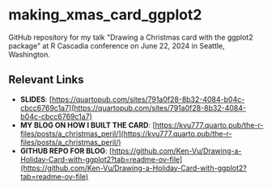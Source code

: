 # making_xmas_card_ggplot2
GitHub repository for my talk "Drawing a Christmas card with the ggplot2 package" at R Cascadia conference on June 22, 2024 in Seattle, Washington.

## Relevant Links
- **SLIDES**: [https://quartopub.com/sites/791a0f28-8b32-4084-b04c-cbcc6769c1a7](https://quartopub.com/sites/791a0f28-8b32-4084-b04c-cbcc6769c1a7)
- **MY BLOG ON HOW I BUILT THE CARD**: [https://kvu777.quarto.pub/the-r-files/posts/a_christmas_peril/](https://kvu777.quarto.pub/the-r-files/posts/a_christmas_peril/)
- **GITHUB REPO FOR BLOG**: [https://github.com/Ken-Vu/Drawing-a-Holiday-Card-with-ggplot2?tab=readme-ov-file](https://github.com/Ken-Vu/Drawing-a-Holiday-Card-with-ggplot2?tab=readme-ov-file) 
